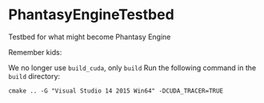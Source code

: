 # PhantasyEngineTestbed
Testbed for what might become Phantasy Engine

Remember kids:

We no longer use `build_cuda`, only `build` Run the following command in the `build` directory:

	cmake .. -G "Visual Studio 14 2015 Win64" -DCUDA_TRACER=TRUE
